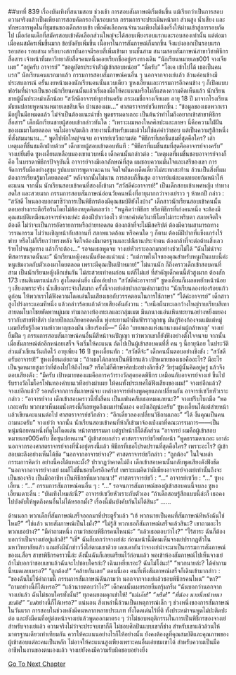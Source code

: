 ##บทที่ 839 เรื่องบันเทิงที่สนามสอบ
ช่วงเช้า
การสอบสัมภาษณ์เริ่มต้นขึ้น
แม้เรียกว่าเป็นการสอบ ความจริงแล้วเป็นเพียงการสอบคัดกรองในรอบแรก กรรมการจะประเมินหน้าตา ส่วนสูง น้ำเสียง และทักษะการพูดในที่ชุมชนของเด็กสอบเข้า เพื่อคัดเลือกคนจำนวนเพียงไม่ถึงครึ่งให้ผ่านเข้าสู่การรอบถัดไป เมื่อก่อนเด็กที่สมัครสอบเข้าคัดเลือกส่วนใหญ่จะได้สอบเพียงรอบแรกและรอบสองเท่านั้น แต่ต่อมาเมื่อคนสมัครเพิ่มขึ้นมาก ข้อบังคับเพิ่มขึ้น เนื้อหาในการสัมภาษณ์ก็มากขึ้น จึงแบ่งออกเป็นรอบแรก รอบสอง รอบสาม หรือบางสถาบันอาจมีรอบสี่เพิ่มเข้ามา
บนชั้นสาม สนามสอบสัมภาษณ์สาขาวิชาพิธีกรสื่อสาร
เจ้าหน้าที่มหาวิทยาลัยสื่อฯคนหนึ่งคอยเรียกชื่ออยู่ตรงทางเดิน
“นักเรียนหมายเลข001 จางเจียเผย”
“อยู่ครับ อาจารย์”
“ขอดูบัตรประจำตัวผู้เข้าสอบหน่อย”
“นี่ครับ”
“โอเค เข้าไปได้ เธอเป็นคนแรก”
นักเรียนคนแรกมาแล้ว
กรรมการสอบสัมภาษณ์คนอื่น ๆ นอกจากจางเย่แล้ว ล้วนค่อนข้างมีประสบการณ์ ครั้นเงยหน้ามองนักเรียนคนนั้นแวบเดียว ซูหงเอี้ยนและกรรมการอีกคนข้าง ๆ ก็เปิดแบบฟอร์มที่น่าจะเป็นของนักเรียนคนนั้นแล้วเริ่มลงมือให้คะแนนหรือไม่ก็แสดงความคิดเห็นแล้ว
นักเรียนชายผู้นั้นประหม่าเล็กน้อย “สวัสดีอาจารย์ทุกท่านครับ กระผมชื่อจางเจียเผย อายุ 18 ปี มาจากโรงเรียนมัธยมปลายหูหนานหมายเลขสิบเจ็ด บ้านของผม…”
ศาสตราจารย์ชวีแทรกขึ้น : “ข้อมูลของเธอพวกเรามีอยู่ในมือหมดแล้ว ไม่จำเป็นต้องแนะนำซ้ำ พูดธรรมดาเถอะ เป็นต้นว่าทำไมถึงอยากเข้าสาขาพิธีกรสื่อสาร”
เด็กนักเรียนชายผู้สอบเข้ากล่าวทันใด : “เพราะผมหลงใหลศิลปะและภาษา นี่คือความใฝ่ฝันของผมมาโดยตลอด จนไม่อาจล้มเลิก สายงานนี้สำหรับผมแล้วไม่ใช่แค่คำว่าชอบ แต่เป็นความรู้สึกหนึ่งที่สั่งสมมานาน...” พูดไปพักใหญ่จนจบ
อาจารย์เซวียถามต่อ “พิธีกรที่เธอชื่นชมที่สุดคือใคร? เล่าเหตุผลที่ชื่นชมอีกฝ่ายด้วย”
เด็กชายผู้สอบเข้าตอบทันที : “พิธีกรที่ผมชื่นชมที่สุดคืออาจารย์จางครับ”
จางเย่ยิ้มยืด
ซูหงเอี้ยนเหลือบมองเขาแวบหนึ่ง
เด็กคนนั้นกล่าวต่อ : “เหตุผลที่ผมชื่นชอบอาจารย์จางก็คือ ในบรรดาพิธีกรปัจจุบันนี้ อาจารย์จางมีเอกลักษณ์ที่สุด ผมชอบความมั่นใจและเสรีของเขา การจัดการรับมืออย่างสุขุม รูปแบบการพูดจาฉะฉาน จิตใจมั่นคงเด็ดเดี่ยวไม่สะทกสะท้าน ล้วนเป็นสิ่งที่ผมต้องการเรียนรู้มาโดยตลอด!”
หลังจากนั้นไม่นาน การสอบก็สิ้นสุด
อาจารย์แต่ละคนทยอยก้มหน้าให้คะแนน
จากนั้น นักเรียนสอบเข้าคนที่สองก็เข้ามา
“สวัสดีค่ะอาจารย์!” เป็นเด็กสอบเข้าเพศหญิง ท่าทางสดใส และสวยมาก
กรรมการสอบสัมภาษณ์อ่อนวัยคนหนึ่งที่อายุมากกว่าจางเย่ราว ๆ ห้าหกปี กล่าว : “สวัสดี ไหนลองบอกมาซิว่าการเป็นพิธีกรต้องมีคุณสมบัติยังไงบ้าง”
เด็กสาวนักเรียนสอบเข้าคนนั้นตอบอย่างกระตือรือร้นโดยไม่ต้องหยุดคิดเลยว่า : “หนูคิดว่าพิธีกร หรือพิธีกรที่เก่งคนหนึ่ง จะต้องมีคุณสมบัติเหมือนอาจารย์จางเย่ค่ะ ต้องฝีปากว่องไว ห้าหกคำต่อวินาทีโดยไม่กระพริบตา สภาพจิตใจต้องดี ไม่ว่าจะเป็นการอัดรายการหรือถ่ายทอดสด ต้องกล้าที่จะไม่มีสคริปต์ ต้องมีความสามารถทางวรรณกรรม ไม่ว่าเผชิญหน้ากับสถานที่ สภาพแวดล้อม หรือคนใด ๆ ก็ตาม ต้องมีฝีปากที่แข็งแกร่งไร้พ่าย หรือไม่ก็เรียกว่าทรงพลัง จิตใจต้องมีมาตรฐานและปณิธานประจำตน ต้องกล้าที่จะต่อต้านสิ่งเลวร้ายไปจนสุดทาง แล้วก็จะต้อง…”
รอจนเธอพูดจบ จางเย่หัวเราะออกมาอย่างช่วยไม่ได้ “ฉันไม่น่าจะพิสดารขนาดนั้นนะ”
นักเรียนหญิงคนนั้นยังคงแน่วแน่ : “แต่ภาพในใจของคุณสำหรับหนูเป็นแบบนี้ค่ะ หนูเข้มงวดกับตัวเองมาโดยตลอด เพราะมีคุณเป็นเป้าหมาย!”
ไม่นานนัก ก็ถึงคราวเด็กเข้าสอบคนที่สาม
เป็นนักเรียนหญิงอีกเช่นกัน ไม่สะสวยเท่าคนก่อน แต่ก็ไม่แย่ ที่สำคัญเด็กคนนี้ตัวสูงมาก ต้องสัก 173 เซนติเมตรแน่แล้ว สูงโดดเด่นยิ่ง เมื่อเอ่ยปาก “สวัสดีค่ะอาจารย์” ซูหงเอี้ยนก็เผลอพยักหน้าน้อย ๆ เสียงเพราะจริง น้ำเสียงกระจ่างใสมาก
ครั้งนี้จางเย่เอ่ยปากถามคำถามบ้าง “นักเรียนลองท่องร้อยแก้วดูก่อน ให้พวกเราได้ฟังความโดดเด่นในเสียงเธอกับวรรคตอนในการใช้ภาษา”
“ได้ค่ะอาจารย์” เด็กสาวสูงโปร่งกระแอมทีหนึ่ง แล้วกล่าวร้อยแก้วด้วยเสียงอันกังวาน : “เหนือผืนทะเลกว้างใหญ่ราบเรียบสีเทา สายลมโบกโชยพัดพาหมู่เมฆ ท่ามกลางท้องทะเลและกลุ่มเมฆ มีนกนางแอ่นเหินทะยานอย่างหยิ่งผยองราวกับสายฟ้าสีดำ ปลายปีกละเลียดยอดคลื่น พุ่งทะยานฝ่าผืนฟ้าราวลูกธนู มันกู่ร้องก้องจนแม้แต่หมู่เมฆยังรับรู้ถึงความห้าวหาญของมัน เสียงร้องนี้—”
นี่คือ ‘บทเพลงแห่งนกนางแอ่นผู้กล้าหาญ’
จางเย่ยิ้มฝืด ๆ
กรรมการสอบสัมภาษณ์คนอื่นมีสีหน้าจนปัญญา ทว่าพวกเขาก็ยังฟังอย่างตั้งใจจนจบ จากนั้นเมื่อสัมภาษณ์ต่ออีกหน่อยเสร็จ จึงเริ่มให้คะแนน
ถัดไปเป็นผู้เข้าสอบคนที่สี่ คน ๆ นี้อายุน้อย ในประวัติส่วนตัวเขียนวันเกิดไว้ อายุเพียง 16 ปี
ซูหงเอี้ยนทัก : “สวัสดีจ้ะ”
เด็กคนนั้นตอบอย่างขึงขัง : “สวัสดีครับอาจารย์!”
ซูหงเอี้ยนเอ่ยถาม : “ถ้าเธอได้กลายเป็นพิธีกรแล้ว เป้าหมายของเธอคืออะไร? มีอะไรเป็นจุดหมายสูงกว่าที่ต้องไปให้ถึงไหม? หรือไม่ก็ศึกษาศิลปะอย่างลึกซึ้ง?
วัยรุ่นผู้นั้นคิดอยู่ครู่ แล้วจึงตอบเสียงดัง : “มีครับ เป้าหมายของผมคือการคว้ารางวัลสุดยอดพิธีกร เหมือนกับอาจารย์จางเย่ ขึ้นไปรับรางวัลไมโครโฟนทองคำบนเวทีอย่างผ่าเผย ให้คนทั้งประเทศได้ฟังเสียงของผม!”
จางเย่อีกแล้ว?
จางเย่อีกแล้ว?
รอหลังจากการสัมภาษณ์จบ เหล่าอาจารย์ต่างพูดคุยแลกเปลี่ยนกัน
อาจารย์เซวียหัวเราะกล่าว : “อาจารย์จาง เด็กเข้าสอบคราวนี้ทั้งสี่คน เป็นแฟนคลับเธอหมดเลยนะ?”
จางเย่รีบโบกมือ “พอเถอะครับ พวกเขาเห็นผมนั่งตรงนี้ก็เลยพูดถึงผมเท่านั้นเอง คงบังเอิญน่ะครับ”
ซูหงเอี้ยนได้แต่ส่ายหน้า แล้วเขียนคะแนนต่อไป
ศาสตราจารย์ชวีกล่าว : “อีกเดี๋ยวลองเปลี่ยนวิธีถามเถอะ”
“ได้ งั้นคุณเป็นคนถามนะครับ” จางเย่ว่า
จากนั้น นักเรียนสอบเข้าคนที่ห้าก็เข้ามาจ้องเป๋งมาที่คณะกรรมการ——เป็นหนุ่มน้อยคนหนึ่งที่ดูไม่โดดเด่น หน้าตาธรรมดา แต่รูปหน้าก็ได้สัดส่วน
“อาจารย์ ผมคือผู้เข้าสอบหมายเลข005ครับ ชื่อซุนปอหนาน” ผู้เข้าสอบกล่าว
ศาสตราจารย์ชวีพยักหน้า “พูดธรรมดาเถอะ เอาล่ะ นอกจากรองศาสตราจารย์จางที่นั่งอยู่ตรงนี้แล้ว พิธีกรที่เธอโปรดปรานที่สุดคือใคร? เพราะอะไร?
ผู้เข้าสอบตะลึงอย่างเห็นได้ชัด “นอกจากอาจารย์จาง?”
ศาสตราจารย์ชวีกล่าว : “ถูกต้อง”
ในใจเหล่ากรรมการคิดว่า อย่างนี้คงได้แหละมั้ง?
ปรากฏว่าคาดไม่ถึง เด็กเข้าสอบคนนั้นกลับพูดเสียงดังฟังชัด “นอกจากอาจารย์จางเย่ ผมก็ไม่ชื่นชอบใครอีกครับ! เพราะผมคิดว่ามีเพียงอาจารย์จางเย่เท่านั้นถึงจะเป็นของจริง เป็นมืออาชีพ เป็นพิธีกรที่แหวกแนว!”
ศาสตราจารย์ชวี : “...”
อาจารย์เซวีย : “...”
ซูหงเอี้ยน : “...”
กรรมการสัมภาษณ์คนอื่น ๆ : “...”
รอจนการสัมภาษณ์ของผู้เข้าสอบคนนี้จบลง ซูหงเอี้ยนเดาะลิ้น : “บันเทิงไหมล่ะนี่?”
อาจารย์เซวียหัวเราะกับตัวเอง “ถ้าเด็กสอบรู้สึกแบบนี้ล่ะก็ เธอคงไปบังคับให้พูดถึงคนอื่นไม่ได้หรอกมั้ง? เรื่องนี้มันบังคับกันไม่ได้สินะ”
……


ด้านนอก
พวกเด็กที่สัมภาษณ์เสร็จออกมาที่ประตูรั้วแล้ว
“เฮ้ พวกนายเป็นคนที่สัมภาษณ์ทีหลังฉันใช่ไหม?”
“ใช่แล้ว นายสัมภาษณ์เป็นไงมั่ง?”
“ไม่รู้สิ พวกเธอก็สัมภาษณ์เสร็จแล้วสินะ? เขาถามอะไรพวกเธอบ้าง?”
“มีคำถามหนึ่ง ถามว่าชอบพิธีกรคนไหนน่ะ”
“แล้วเธอตอบว่าไง?”
“ไร้สาระ ฉันก็ต้องบอกว่าเป็นจางเย่อยู่แล้วสิ!”
“เชี่* ฉันก็บอกว่าจางเย่ล่ะ ก่อนหน้านี้มีคนเห็นจางเย่ปรากฏตัวในมหาวิทยาลัยแล้ว แถมยังมีนักข่าววิ่งไล่ตามเขาด้วย เลยเดากันว่าจางเย่น่าจะมาเป็นกรรมการสัมภาษณ์ของม.สื่อฯ สาขาพิธีกรคราวนี้ล่ะ ดังนั้นฉันก็เลยเตรียมไว้ก่อนแล้ว พอเข้าห้องสัมภาษณ์ไปเห็นจางเย่ ถ้าไม่บอกว่าชอบเขาแล้วฉันจะไปชอบใครล่ะ? เฉินเหยี่ยเรอะ? ฉันไม่โง่นะ!”
“พวกนายล่ะ? ได้คำถามนี้หมดเลยเหรอ?”
“ถูกต้อง!”
“คล้ายกันเลย”
ตอนนี้เอง คนที่เพิ่งสัมภาษณ์เสร็จก็เดินเข้ามากล่าว : “ของฉันไม่ใช่คำถามนี้ กรรมการสัมภาษณ์ฉันถามว่า นอกจากจางเย่แล้วชอบพิธีกรคนไหน”
“หา?”
“ถามอย่างนี้ก็ได้เหรอ?”
“แล้วนายตอบว่าไง?”
เด็กคนนั้นเผยรอยยิ้มกรุ้มกริ่ม “ฉันบอกว่านอกจากจางเย่แล้ว ฉันไม่ชอบใครทั้งนั้น!”
ทุกคนยอมคุกเข่าให้!
“แม่*เอ๊ย!”
“พรืด!”
“พี่น้อง นายนี่หน้าหนาชะมัด!”
“แม่*อย่างนี้ก็ได้เหรอ?”
แน่นอน สิ่งเหล่านี้ล้วนเป็นเหตุการณ์เล็ก ๆ ช่วงหนึ่งของการสัมภาษณ์ในวันแรก การสอบในช่วงหลังมีคนหลากหลายประเภท ทั้งโดดเด่นไร้ที่ติ ทั้งประหม่าจนพูดไม่ปะติดปะต่อ และยังมีคนที่อยู่ต่อหน้าจางเย่แล้วพูดออกมาตรง ๆ ว่าไม่ชอบพฤติกรรมในการเป็นพิธีกรของจางเย่
สำหรับจางเย่แล้ว ความจริงไม่ว่าจะประจบเขาก็ดี ไม่ชอบศิลปินแบบเขาก็ช่าง สำหรับเขาแล้วล้วนให้มาตรฐานเดียวเท่าเทียมกัน ควรให้คะแนนอย่างไรก็ให้อย่างนั้น ยังคงต้องดูที่คุณสมบัติและคุณภาพของผู้เข้าสอบแต่ละคนเป็นหลัก ไม่อาจให้คะแนนสูงเพียงเพราะคนอื่นเอ่ยชมเขาได้
สำหรับความเป็นมืออาชีพในงานของตนเองแล้ว จางเย่ยังคงมีความรับผิดชอบอย่างยิ่ง






[Go To Next Chapter]( ./37.md)